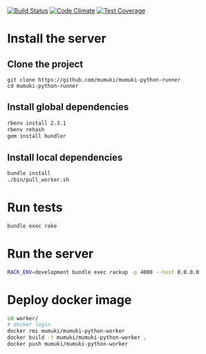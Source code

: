 [![Build Status](https://travis-ci.org/mumuki/mumuki-python-runner.svg?branch=master)](https://travis-ci.org/mumuki/mumuki-python-runner)
[![Code Climate](https://codeclimate.com/github/mumuki/mumuki-python-runner/badges/gpa.svg)](https://codeclimate.com/github/mumuki/mumuki-python-runner)
[![Test Coverage](https://codeclimate.com/github/mumuki/mumuki-python-runner/badges/coverage.svg)](https://codeclimate.com/github/mumuki/mumuki-python-runner)

# Install the server

## Clone the project

```
git clone https://github.com/mumuki/mumuki-python-runner
cd mumuki-python-runner
```

## Install global dependencies

```bash
rbenv install 2.3.1
rbenv rehash
gem install bundler
```

## Install local dependencies

```bash
bundle install
./bin/pull_worker.sh
```

# Run tests

```bash
bundle exec rake
```

# Run the server

```bash
RACK_ENV=development bundle exec rackup -p 4000 --host 0.0.0.0
```

# Deploy docker image

```bash
cd worker/
# docker login
docker rmi mumuki/mumuki-python-worker
docker build -t mumuki/mumuki-python-worker .
docker push mumuki/mumuki-python-worker
```